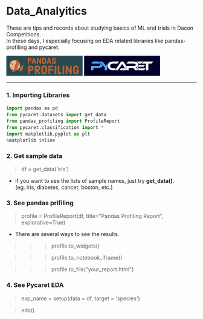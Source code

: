 # Data_Analyitics

These are tips and records about studying basics of ML and trials in Dacon Competitions.</br>
In these days, I especially focusing on EDA related libraries like pandas-profiling and pycaret.


<a href="https://pypi.org/project/pandas-profiling/" target="_blank"><img src="./img/pandas_profiling.png" width="40%" height="30%" title="pandas-profiling" alt="pandas-profiling"></img></a>
<a href ="https://pycaret.org/" target="_blank"><img src="./img/pycaret.png" width="40%" height="30%" title="pycaret" alt="pycaret"></img></a>

---


### 1. Importing Libraries

```python
import pandas as pd
from pycaret.datasets import get_data
from pandas_profiling import ProfileReport
from pycaret.classification import *
import matplotlib.pyplot as plt
%matplotlib inline
```
### 2. Get sample data

> df = get_data('iris')
* if you want to see the lists of sample names, just try **get_data()**.<br>
  (eg. iris, diabetes, cancer, boston, etc.)


### 3. See pandas prifiling

>profile = ProfileReport(df, title="Pandas Profiling Report", explorative=True)

* There are several ways to see the results.

>>>profile.to_widgets()

>>>profile.to_notebook_iframe()

>>>profile.to_file("your_report.html")


### 4. See Pycaret EDA

> exp_name = setup(data = df,  target = 'species')

> eda()

